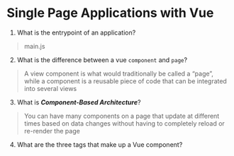 # Single Page Applications with Vue

1.  What is the entrypoint of an application?

> main.js

2.  What is the difference between a vue `component` and `page`?

> A view component is what would traditionally be called a “page”, while a component is a reusable piece of code that can be integrated into several views

3.  What is **_Component-Based Architecture_**?

> You can have many components on a page that update at different times based on data changes without having to completely reload or re-render the page

4.  What are the three tags that make up a Vue component?

> <script> <template> <style>

5.  What are **_lifecycle hooks_**? What are lifecycle hooks used for?

> Every time a component reaches a new stage in its lifecycle, a specific function runs, and we can add code to that function

6.  Which component in Vue does the vue-router use to mount pages onto?

> <router-view />

7.  What is the difference between the `AppState` and the state object within a component?

> AppState is global while Component state is local

8.  What is the responsibility of `Services` in our Vue projects?

> The Logic for the application

9.  What are **_props_** and how are they used? Provide an example

> Props are added on properties such as
> Types
> Required
> Default

10. What is the Vue method used to create watchable objects such as `state` or `AppState`?

> computed(()=> AppState.insert)
